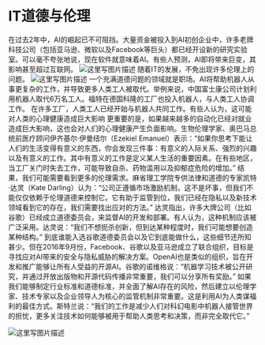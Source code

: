 # [](#header-1)IT道德与伦理

在过去2年中，AI的崛起已不可阻挡。大量资金被投入到AI初创企业中，许多老牌科技公司（包括亚马逊、微软以及Facebook等巨头）都已经开设新的研究实验室。可以毫不夸张地说，现在软件就意味着AI。有些人预测，AI即将带来巨变，其影响甚至超过互联网。
![这里写图片描述](http://p2.so.qhimgs1.com/bdr/_240_/t01a1cdffc20952368e.jpg)
随着IT的发展，不免出现许多伦理上的问题。
![这里写图片描述](http://cms-bucket.nosdn.127.net/db335e41519e4028b5c1b36ef11676c520170317095230.jpeg?imageView&thumbnail=550x0)
一个充满道德问题的领域就是职场。AI将帮助机器人从事更复杂的工作，并导致更多人类工人被取代。举例来说，中国富士康公司计划利用机器人取代6万名工人。福特在德国科隆的工厂也投入机器人，与人类工人协调工作。
在许多工厂，人类工人已经开始与机器人共同工作。有些人认为，这可能对人类的心理健康造成巨大影响
更重要的是，如果越来越多的自动化已经对就业造成巨大影响，这也会对人们的心理健康产生负面影响。生物伦理学家、奥巴马总统前医疗顾问伊齐基尔·伊曼纽尔（Ezekiel Emanuel）表示：“如果你思考下能让人们的生活变得有意义的东西，你会发现三件事：有意义的人际关系、强烈的兴趣以及有意义的工作。其中有意义的工作是定义某人生活的重要因素。在有些地区，当工厂关门时失去工作，可能导致自杀、药物滥用以及抑郁症危险的增加。”
结果，我们可能需要看到更多的伦理需求。麻省理工学院专供法律和道德的专家凯特·达灵（Kate Darling）认为：“公司正遵循市场激励机制，这不是坏事，但我们不能仅仅依赖于伦理道德来控制它。它有助于监管到位，我们已经在隐私以及新技术领域看到它的存在，我们需要找出应对的方法。”
达灵指出，许多大牌公司（比如谷歌）已经成立道德委员会，来监督AI的开发和部署。有人认为，这种机制应该被广泛采用。达灵说：“我们不想扼杀创新，但到达某种程度时，我们可能想要创造某种结构。”
到底谁能入选谷歌道德委员会以及它到底能做什么，这些细节还所知甚少。但在2016年9月份，Facebook、谷歌以及亚马逊成立了联合组织，目标是寻找应对AI带来的安全与隐私威胁的解决方案。OpenAI也是类似的组织，旨在开发和推广能够让所有人受益的开源AI。谷歌的诺维格说：“机器学习技术被公开研究，并通过开放出版物和开源代码传播非常重要，我们可以分享所有奖励。”
如果我们能够制定行业标准和道德标准，并全面了解AI存在的风险，然后建立以伦理学家、技术专家以及企业领导人为核心的监管机制非常重要。这是利用AI为人类谋福利的最佳方式。斯特兰说：“我们的工作是减少人们对科幻电影中机器人接管世界的担忧，更多关注技术如何能够被用于帮助人类思考和决策，而非完全取代它。”

![这里写图片描述](http://p0.so.qhimgs1.com/bdr/_240_/t018f8f6458fc049b04.jpg)